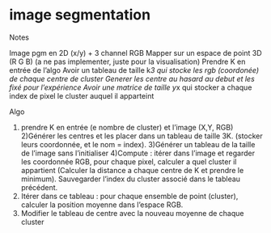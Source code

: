 # image segmentation


Notes

Image pgm en 2D (x/y) + 3 channel RGB
Mapper sur un espace de point  3D (R G B) (a ne pas implementer, juste pour la visualisation)
Prendre K en entrée de l’algo
Avoir un tableau de taille k*3 qui stocke les rgb (coordonée) de chaque centre de cluster
Generer les centre au hasard au debut et les fixé pour l’expérience
Avoir une matrice de taille y*x qui stocker a chaque index de pixel le cluster auquel il apparteint

Algo
1) prendre K en entrée (e nombre de cluster) et l’image (X,Y, RGB)
2)Générer les centres et les placer dans un tableau de taille 3K. (stocker leurs coordonnée, et le nom = index).
3)Générer un tableau de la taille de l’image sans l’initialiser
4)Compute : itérer dans l’image et regarder les coordonnée RGB, pour chaque pixel, calculer a quel cluster il appartient (Calculer la distance a chaque centre de K et prendre le minimum). Sauvegarder l’index du cluster associé dans le tableau précédent.
5) Itérer dans ce tableau : pour chaque ensemble de point (cluster), calculer la position moyenne dans l’espace RGB.
6) Modifier le tableau de centre avec la nouveau moyenne de chaque cluster
